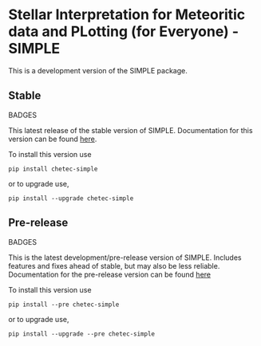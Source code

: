 # Stellar Interpretation for Meteoritic data and PLotting (for Everyone) - SIMPLE

This is a development version of the SIMPLE package.


## Stable
BADGES

This latest release of the stable version of SIMPLE. Documentation for this version can be 
found [here](https://mattias-ek.github.io/SIMPLE/).

To install this version use
```
pip install chetec-simple
```

or to upgrade use, 

```
pip install --upgrade chetec-simple
```


## Pre-release
BADGES

This is the latest development/pre-release version of SIMPLE. Includes features and fixes ahead of stable, but may 
also be less reliable. Documentation for the pre-release version can be found [here](https://mattias-ek.github.io/SIMPLE/dev)

To install this version use
```
pip install --pre chetec-simple
```

or to upgrade use, 

```
pip install --upgrade --pre chetec-simple
```
